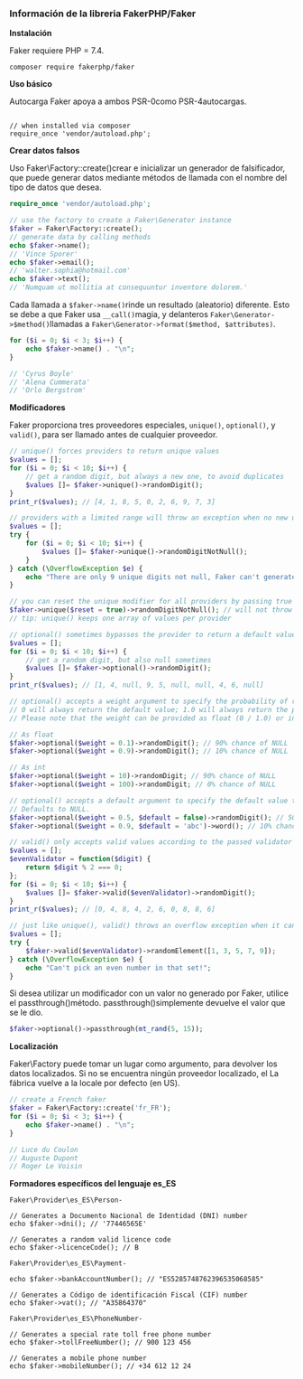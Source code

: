 ### Información de la libreria FakerPHP/Faker
**Instalación**

Faker requiere PHP = 7.4.
```shell
composer require fakerphp/faker
```
**Uso básico**

Autocarga
Faker apoya a ambos PSR-0como PSR-4autocargas.
```shell

// when installed via composer
require_once 'vendor/autoload.php';
```
**Crear datos falsos**

Uso Faker\Factory::create()crear e inicializar un generador de falsificador, que puede generar datos mediante métodos de llamada con el nombre del tipo de datos que desea.
```php
require_once 'vendor/autoload.php';

// use the factory to create a Faker\Generator instance
$faker = Faker\Factory::create();
// generate data by calling methods
echo $faker->name();
// 'Vince Sporer'
echo $faker->email();
// 'walter.sophia@hotmail.com'
echo $faker->text();
// 'Numquam ut mollitia at consequuntur inventore dolorem.'

```
Cada llamada a `$faker->name()`rinde un resultado (aleatorio) diferente. 
Esto se debe a que Faker usa `__call()`magia, y delanteros `Faker\Generator->$method()`llamadas a `Faker\Generator->format($method, $attributes)`.

```php
for ($i = 0; $i < 3; $i++) {
    echo $faker->name() . "\n";
}

// 'Cyrus Boyle'
// 'Alena Cummerata'
// 'Orlo Bergstrom'
```

**Modificadores**

Faker proporciona tres proveedores especiales, `unique()`, `optional()`, y `valid()`, para ser llamado antes de cualquier proveedor.

```php
// unique() forces providers to return unique values
$values = [];
for ($i = 0; $i < 10; $i++) {
    // get a random digit, but always a new one, to avoid duplicates
    $values []= $faker->unique()->randomDigit();
}
print_r($values); // [4, 1, 8, 5, 0, 2, 6, 9, 7, 3]

// providers with a limited range will throw an exception when no new unique value can be generated
$values = [];
try {
    for ($i = 0; $i < 10; $i++) {
        $values []= $faker->unique()->randomDigitNotNull();
    }
} catch (\OverflowException $e) {
    echo "There are only 9 unique digits not null, Faker can't generate 10 of them!";
}

// you can reset the unique modifier for all providers by passing true as first argument
$faker->unique($reset = true)->randomDigitNotNull(); // will not throw OverflowException since unique() was reset
// tip: unique() keeps one array of values per provider

// optional() sometimes bypasses the provider to return a default value instead (which defaults to NULL)
$values = [];
for ($i = 0; $i < 10; $i++) {
    // get a random digit, but also null sometimes
    $values []= $faker->optional()->randomDigit();
}
print_r($values); // [1, 4, null, 9, 5, null, null, 4, 6, null]

// optional() accepts a weight argument to specify the probability of receiving the default value.
// 0 will always return the default value; 1.0 will always return the provider. Default weight is 0.5 (50% chance).
// Please note that the weight can be provided as float (0 / 1.0) or int (0 / 100)

// As float
$faker->optional($weight = 0.1)->randomDigit(); // 90% chance of NULL
$faker->optional($weight = 0.9)->randomDigit(); // 10% chance of NULL

// As int
$faker->optional($weight = 10)->randomDigit; // 90% chance of NULL
$faker->optional($weight = 100)->randomDigit; // 0% chance of NULL

// optional() accepts a default argument to specify the default value to return.
// Defaults to NULL.
$faker->optional($weight = 0.5, $default = false)->randomDigit(); // 50% chance of FALSE
$faker->optional($weight = 0.9, $default = 'abc')->word(); // 10% chance of 'abc'

// valid() only accepts valid values according to the passed validator functions
$values = [];
$evenValidator = function($digit) {
    return $digit % 2 === 0;
};
for ($i = 0; $i < 10; $i++) {
    $values []= $faker->valid($evenValidator)->randomDigit();
}
print_r($values); // [0, 4, 8, 4, 2, 6, 0, 8, 8, 6]

// just like unique(), valid() throws an overflow exception when it can't generate a valid value
$values = [];
try {
    $faker->valid($evenValidator)->randomElement([1, 3, 5, 7, 9]);
} catch (\OverflowException $e) {
    echo "Can't pick an even number in that set!";
}
```
Si desea utilizar un modificador con un valor no generado por Faker, utilice el passthrough()método. passthrough()simplemente devuelve el valor que se le dio.

```php
$faker->optional()->passthrough(mt_rand(5, 15));

```
**Localización**

Faker\Factory puede tomar un lugar como argumento, para devolver los datos localizados. Si no se encuentra ningún proveedor localizado, el La fábrica vuelve a la locale por defecto (en US).

```php
// create a French faker
$faker = Faker\Factory::create('fr_FR');
for ($i = 0; $i < 3; $i++) {
    echo $faker->name() . "\n";
}

// Luce du Coulon
// Auguste Dupont
// Roger Le Voisin
```

**Formadores específicos del lenguaje es_ES**

```shell
Faker\Provider\es_ES\Person-

// Generates a Documento Nacional de Identidad (DNI) number
echo $faker->dni(); // '77446565E'

// Generates a random valid licence code
echo $faker->licenceCode(); // B

Faker\Provider\es_ES\Payment-

echo $faker->bankAccountNumber(); // "ES5285748762396535068585"

// Generates a Código de identificación Fiscal (CIF) number
echo $faker->vat(); // "A35864370"

Faker\Provider\es_ES\PhoneNumber-

// Generates a special rate toll free phone number
echo $faker->tollFreeNumber(); // 900 123 456

// Generates a mobile phone number
echo $faker->mobileNumber(); // +34 612 12 24
```
